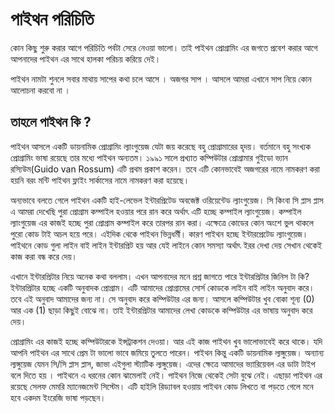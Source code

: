 # পাইথন পরিচিতি

কোন কিছু শুরু করার আগে পরিচিতি পর্বটা সেরে নেওয়া ভালো। তাই পাইথন প্রোগ্রামিং এর জগতে প্রবেশ করার আগে আপনাদের পাইথন এর সাথে হালকা পরিচয় করিয়ে দেই।

পাইথন নামটা শুনলে সবার মাথায় সাপের কথা চলে আসে । অজগর সাপ । আসলে আমরা এখানে সাপ নিয়ে কোন আলোচনা করবো না ।

## তাহলে পাইথন কি ? 
পাইথন আসলে একটি ডায়নামিক প্রোগ্রামিং ল্যাংগুয়েজ যেটা জয় করেছে বহু প্রোগ্রামারের হৃদয়। বর্তমানে বহু সংখ্যক প্রোগ্রামিং ভাষা রয়েছে তার মধ্যে পাইথন অন্যতম। ১৯৯১ সালে প্রখ্যাত কম্পিউটার প্রোগ্রামার গুইডো ভ্যান রস্যিউম(Guido van Rossum) এটি প্রথম প্রকাশ করেন। তবে এটি কোনভাবেই অজগরের নামে নামকরণ করা হয়নি বরং মন্টি পাইথন ফ্লাইং সার্কাসের নামে নামকরণ করা হয়েছে।

অন্যভাবে বলতে গেলে পাইথন একটি হাই-লেভেল ইন্টারপ্রিটেড অবজেক্ট ওরিয়েন্টেড ল্যাংগুয়েজ। সি কিংবা সি প্লাস প্লাস এ আমরা দেখেছি পুরা প্রোগ্রাম কম্পাইল হওয়ার পরে রান করে অর্থাৎ এটি হচ্ছে কম্পাইল ল্যাংগুয়েজ। কম্পাইল ল্যাংগুয়েজ এর কাজই হচ্ছে পুরা প্রোগ্রাম কম্পাইল করে তারপর রান করা। এক্ষেত্রে কোডের কোন অংশে ভুল থাকলে পুরো কোড টাই অচল হয়ে পরে। এইদিক থেকে পাইথন ভিন্নধর্মী। কারণ পাইথন হচ্ছে ইন্টারপ্রেটেড ল্যাংগুয়েজ। পাইথনে কোড গুলা লাইন বাই লাইন ইন্টারপ্রিট হয় আর যেই লাইনে কোন সমস্যা অর্থাৎ ইরর দেখা দেয় সেখান থেকেই কাজ করা বন্ধ করে দেয়। 

এখানে ইন্টারপ্রিটার নিয়ে অনেক কথা বললাম। এখন আপনাদের মনে প্রশ্ন জাগতে পারে ইন্টারপ্রিটার জিনিস টা কি? ইন্টারপ্রিটার হচ্ছে একটি অনুবাদক প্রোগ্রাম। এটি আমাদের প্রোগ্রামের সোর্স কোডকে লাইন বাই লাইন অনুবাদ করে। তবে এই অনুবাদ আমাদের জন্য না। সে অনুবাদ করে কম্পিউটার এর জন্য। আসলে কম্পিউটার খুব বোকা শূন্য (0) আর এক (1) ছাড়া কিছুই বোঝে না। তাই ইন্টারপ্রিটার আমাদের লেখা কোডকে কম্পিউটার এর ভাষায় অনুবাদ করে দেয়। 

প্রোগ্রামিং এর কাজই হচ্ছে কম্পিউটারকে ইন্সট্রাকশন দেওয়া। আর এই কাজ পাইথন খুব ভালোভাবেই করে থাকে। যদি আপনি পাইথন এর সাথে প্রেম টা ভালো ভাবে জমিয়ে তুলতে পারেন। পাইথন কিন্তু একটি ডায়নামিক ল্যঙ্গুয়েজ। অন্যান্য ল্যঙ্গুয়েজ যেমন সি/সি প্লাস প্লাস, জাভা এইগুলা স্ট্যাটিক ল্যঙ্গুয়েজ। এদের ক্ষেত্রে আমাদের ভ্যারিয়েবল এর ডাটা টাইপ বলে দিতে হয় । পাইথনে এ ধরনের কোন ঝামেলাই নেই। পাইথন নিজে থেকেই সেটা বুঝে নেই। এছাড়া পাইথন এর রয়েছে সেলফ মেমরি ম্যানেজমেন্ট সিস্টেম। এটি হাইলি রিড্যাবল হওয়ায় পাইথন কোড লিখতে বা পড়তে গেলে মনে হবে একদম ইংরেজি ভাষা পড়ছেন। 
